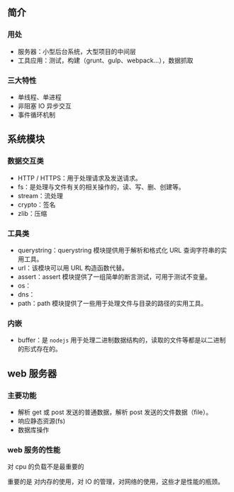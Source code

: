 ## 简介

### 用处

- 服务器：小型后台系统，大型项目的中间层
- 工具应用：测试，构建（grunt、gulp、webpack...），数据抓取

### 三大特性

- 单线程、单进程
- 非阻塞 IO 异步交互
- 事件循环机制

## 系统模块

### 数据交互类

- HTTP / HTTPS：用于处理请求及发送请求。
- fs：是处理与文件有关的相关操作的，读、写、删、创建等。
- stream：流处理
- crypto：签名
- zlib：压缩

### 工具类

- querystring：querystring 模块提供用于解析和格式化 URL 查询字符串的实用工具。
- url：该模块可以用 URL 构造函数代替。
- assert：assert 模块提供了一组简单的断言测试，可用于测试不变量。
- os：
- dns：
- path：path 模块提供了一些用于处理文件与目录的路径的实用工具。

### 内嵌

- buffer：是 `nodejs` 用于处理二进制数据结构的，读取的文件等都是以二进制的形式存在的。

## web 服务器

### 主要功能

- 解析 get 或 post 发送的普通数据，解析 post 发送的文件数据（file）。
- 响应静态资源(fs)
- 数据库操作

### web 服务的性能

对 cpu 的负载不是最重要的

重要的是 对内存的使用，对 IO 的管理，对网络的使用，这些才是性能的瓶颈。

